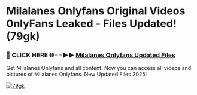 # Milalanes Onlyfans Original Videos 0nlyFans Leaked - Files Updated! (79gk)

<h3>🔴 CLICK HERE 🌐==►► <a href="https://tinyurl.com/2m67pmp6" rel="nofollow">Milalanes Onlyfans Updated Files</a></h3>

Get Milalanes Onlyfans and all content. Now you can access all videos and pictures of Milalanes Onlyfans. New Updated Files 2025!

[![79gk](https://i.imgur.com/H4QAA4z.gif)](https://tinyurl.com/2m67pmp6)